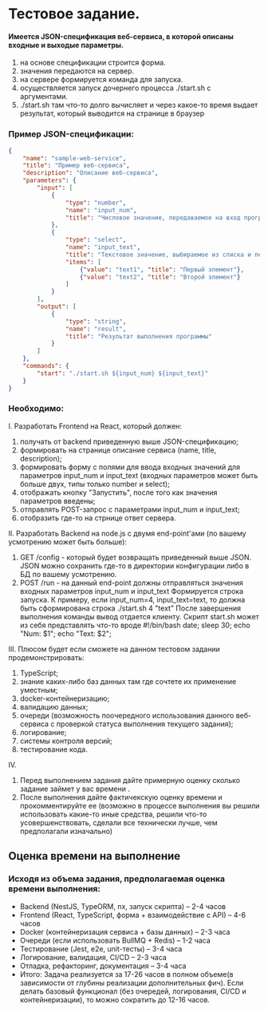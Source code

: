 # Тестовое задание.

#### Имеется JSON-спецификация веб-сервиса, в которой описаны входные и выходые параметры.

1. на основе спецификации строится форма.
2. значения передаются на сервер.
3. на сервере формируется команда для запуска.
4. осуществляется запуск дочернего процесса ./start.sh с аргументами.
5. ./start.sh там что-то долго вычисляет и через какое-то время выдает результат, который выводится на странице в браузер

### Пример JSON-спецификации:

```JSON
{
    "name": "sample-web-service",
    "title": "Пример веб-сервиса",
    "description": "Описание веб-сервиса",
    "parameters": {
        "input": [
            {
                "type": "number",
                "name": "input_num",
                "title": "Числовое значение, передаваемое на вход программе"
            },
            {
                "type": "select",
                "name": "input_text",
                "title": "Текстовое значение, выбираемое из списка и передаваемое на вход программе",
                "items": [
                    {"value": "text1", "title": "Первый элемент"},
                    {"value": "text2", "title": "Второй элемент"}
                ]
            }
        ],
        "output": [
            {
                "type": "string",
                "name": "result",
                "title": "Результат выполнения программы"
            }
        ]
    },
    "commands": {
        "start": "./start.sh ${input_num} ${input_text}"
    }
}
```

### Необходимо:

I. Разработать Frontend на React, который должен:

1.  получать от backend приведенную выше JSON-спецификацию;
2.  формировать на странице описание сервиса (name, title, description);
3.  формировать форму с полями для ввода входных значений для параметров input_num и input_text
    (входных параметров может быть больше двух, типы только number и select);
4.  отображать кнопку "Запустить", после того как значения параметров введены;
5.  отправлять POST-запрос с параметрами input_num и input_text;
6.  отобразить где-то на стрнице ответ сервера.

II. Разработать Backend на node.js с двумя end-point'ами (по вашему усмотрению может быть больше):

1.  GET /config - который будет возвращать приведенный выше JSON.
    JSON можно сохранить где-то в директории конфигурации либо в БД по вашему усмотрению.
2.  POST /run - на данный end-point должны отправляться значения входных параметров input_num и input_text
    Формируется строка запуска. К примеру, если input_num=4, input_text=text, то должна быть сформирована строка
    ./start.sh 4 "text"
    После завершения выполнения команды вывод отдается клиенту.
    Скрипт start.sh может из себя представлять что-то вроде
    #!/bin/bash
    date;
    sleep 30;
    echo "Num: $1";
    echo "Text: $2";

III. Плюсом будет если сможете на данном тестовом задании продемонстрировать:

1.  TypeScript;
2.  знание каких-либо баз данных там где сочтете их применение уместным;
3.  docker-контейнеризацию;
4.  валидацию данных;
5.  очереди (возможность поочередного использования данного веб-сервиса с проверкой статуса выполнения текущего задания);
6.  логирование;
7.  системы контроля версий;
8.  тестирование кода.

IV.

1.  Перед выполнением задания дайте примерную оценку сколько задание займет у вас времени .
2.  После выполнения дайте фактичекскую оценку времени и прокомментируйте ее
    (возможно в процессе выполнения вы решили использовать какие-то иные
    средства, решили что-то усовершенствовать, сделали все технически лучше,
    чем предполагали изначально)

## Оценка времени на выполнение

### Исходя из объема задания, предполагаемая оценка времени выполнения:

- Backend (NestJS, TypeORM, nx, запуск скрипта) – 2-4 часов
- Frontend (React, TypeScript, форма + взаимодействие с API) – 4-6 часов
- Docker (контейнеризация сервиса + базы данных) – 2-3 часа
- Очереди (если использовать BullMQ + Redis) – 1-2 часа
- Тестирование (Jest, e2e, unit-тесты) – 3-4 часа
- Логирование, валидация, CI/CD – 2-3 часа
- Отладка, рефакторинг, документация – 3-4 часа
- Итого: Задача реализуется за 17-26 часов в полном объеме(в зависимости от глубины реализации дополнительных фич). Если делать базовый функционал (без очередей, логирования, CI/CD и контейнеризации), то можно сократить до 12-16 часов.
